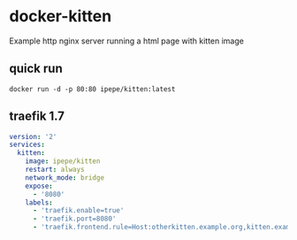 # docker-kitten
Example http nginx server running a html page with kitten image

## quick run

`docker run -d -p 80:80 ipepe/kitten:latest`

## traefik 1.7

```yml
version: '2'
services:
  kitten:
    image: ipepe/kitten
    restart: always
    network_mode: bridge
    expose:
      - '8080'
    labels:
      - 'traefik.enable=true'
      - 'traefik.port=8080'
      - 'traefik.frontend.rule=Host:otherkitten.example.org,kitten.example.org'
 ```
